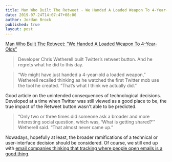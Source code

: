 ```yaml
---
title: Man Who Built The Retweet - We Handed A Loaded Weapon To 4-Year-Olds
date: 2019-07-24T14:07:47+08:00
author: Jordan Brock
published: true
layout: post
---
```


[Man Who Built The Retweet: “We Handed A Loaded Weapon To 4-Year-Olds”](https://www.buzzfeednews.com/article/alexkantrowitz/how-the-retweet-ruined-the-internet)

> Developer Chris Wetherell built Twitter’s retweet button. And he regrets what he did to this day.

> “We might have just handed a 4-year-old a loaded weapon,” Wetherell recalled thinking as he watched the first Twitter mob use the tool he created. “That’s what I think we actually did.”

Good article on the unintended consequences of technological decisions. Developed at a time when Twitter was still viewed as a good place to be, the true impact of the Retweet button wasn't able to be predicted.

> “Only two or three times did someone ask a broader and more interesting social question, which was, ‘What is getting shared?’” Wetherell said. “That almost never came up.”

Nowadays, hopefully at least, the broader ramifications of a technical or user-interface decision should be considered. Of course, we still end up with [email companies thinking that tracking where people open emails is a good thing](https://mikeindustries.com/blog/archive/2019/07/superhuman-is-spying-on-you).
